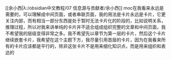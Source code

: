 [[余小西|λ:/obsidian中文教程/07 信息源与贡献者/余小西]]
moc在我看来永远是需要的，可以理解成中间页面，或者串联页面，我的用法是卡片永远是卡片，它更关注内部，而有相当一部分东西是处于暂时无法卡片化的阶段的，比如说明关系，推理过程，所以对我来讲单纯的卡片并不适合组成组织完整的文章和中间页面，我不希望我的层级变得非常之多。我不希望先以章节为第一层的卡片，然后这个卡片继续嵌套卡片，我希望在这个主题下方，我尽量引用首层的卡片，因为在我看来所有的卡片应该都是平行的，除非这张卡片不是用来细化知识点，而是用来组织和表达的